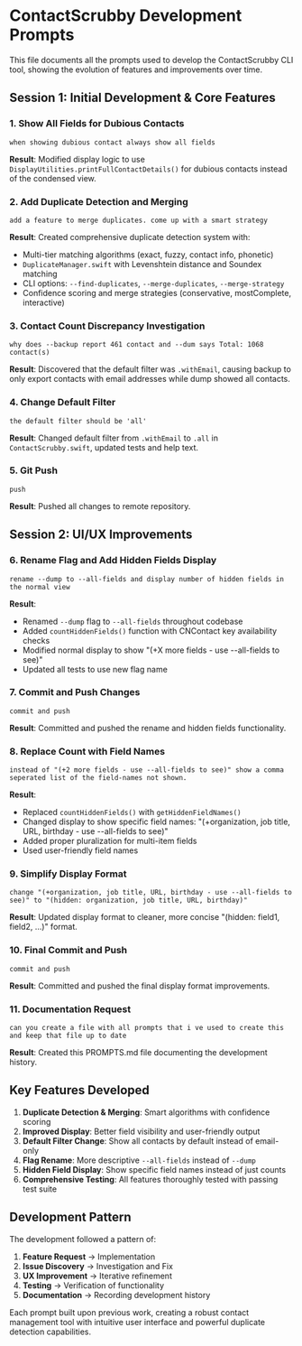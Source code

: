 # ContactScrubby Development Prompts

This file documents all the prompts used to develop the ContactScrubby CLI tool, showing the evolution of features and improvements over time.

## Session 1: Initial Development & Core Features

### 1. Show All Fields for Dubious Contacts
```
when showing dubious contact always show all fields
```
**Result**: Modified display logic to use `DisplayUtilities.printFullContactDetails()` for dubious contacts instead of the condensed view.

### 2. Add Duplicate Detection and Merging
```
add a feature to merge duplicates. come up with a smart strategy
```
**Result**: Created comprehensive duplicate detection system with:
- Multi-tier matching algorithms (exact, fuzzy, contact info, phonetic)
- `DuplicateManager.swift` with Levenshtein distance and Soundex matching
- CLI options: `--find-duplicates`, `--merge-duplicates`, `--merge-strategy`
- Confidence scoring and merge strategies (conservative, mostComplete, interactive)

### 3. Contact Count Discrepancy Investigation
```
why does --backup report 461 contact and --dum says Total: 1068 contact(s)
```
**Result**: Discovered that the default filter was `.withEmail`, causing backup to only export contacts with email addresses while dump showed all contacts.

### 4. Change Default Filter
```
the default filter should be 'all'
```
**Result**: Changed default filter from `.withEmail` to `.all` in `ContactScrubby.swift`, updated tests and help text.

### 5. Git Push
```
push
```
**Result**: Pushed all changes to remote repository.

## Session 2: UI/UX Improvements

### 6. Rename Flag and Add Hidden Fields Display
```
rename --dump to --all-fields and display number of hidden fields in the normal view
```
**Result**: 
- Renamed `--dump` flag to `--all-fields` throughout codebase
- Added `countHiddenFields()` function with CNContact key availability checks
- Modified normal display to show "(+X more fields - use --all-fields to see)"
- Updated all tests to use new flag name

### 7. Commit and Push Changes
```
commit and push
```
**Result**: Committed and pushed the rename and hidden fields functionality.

### 8. Replace Count with Field Names
```
instead of "(+2 more fields - use --all-fields to see)" show a comma seperated list of the field-names not shown.
```
**Result**: 
- Replaced `countHiddenFields()` with `getHiddenFieldNames()`
- Changed display to show specific field names: "(+organization, job title, URL, birthday - use --all-fields to see)"
- Added proper pluralization for multi-item fields
- Used user-friendly field names

### 9. Simplify Display Format
```
change "(+organization, job title, URL, birthday - use --all-fields to see)" to "(hidden: organization, job title, URL, birthday)"
```
**Result**: Updated display format to cleaner, more concise "(hidden: field1, field2, ...)" format.

### 10. Final Commit and Push
```
commit and push
```
**Result**: Committed and pushed the final display format improvements.

### 11. Documentation Request
```
can you create a file with all prompts that i ve used to create this and keep that file up to date
```
**Result**: Created this PROMPTS.md file documenting the development history.

## Key Features Developed

1. **Duplicate Detection & Merging**: Smart algorithms with confidence scoring
2. **Improved Display**: Better field visibility and user-friendly output
3. **Default Filter Change**: Show all contacts by default instead of email-only
4. **Flag Rename**: More descriptive `--all-fields` instead of `--dump`
5. **Hidden Field Display**: Show specific field names instead of just counts
6. **Comprehensive Testing**: All features thoroughly tested with passing test suite

## Development Pattern

The development followed a pattern of:
1. **Feature Request** → Implementation
2. **Issue Discovery** → Investigation and Fix
3. **UX Improvement** → Iterative refinement
4. **Testing** → Verification of functionality
5. **Documentation** → Recording development history

Each prompt built upon previous work, creating a robust contact management tool with intuitive user interface and powerful duplicate detection capabilities.